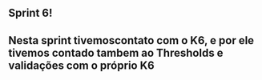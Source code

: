## Sprint 6!

## Nesta sprint tivemoscontato com o K6, e por ele tivemos contado tambem ao Thresholds e validações com o próprio K6